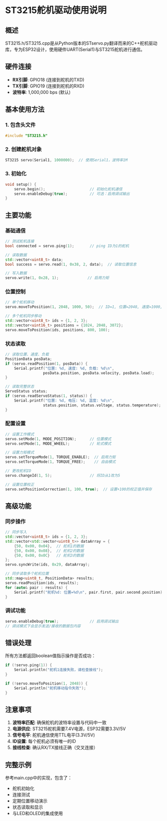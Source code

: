 # ST3215舵机驱动使用说明

## 概述
ST3215.h/ST3215.cpp是从Python版本的STservo.py翻译而来的C++舵机驱动库，专为ESP32设计，使用硬件UART(Serial1)与ST3215舵机进行通信。

## 硬件连接
- **RX引脚**: GPIO18 (连接到舵机的TXD)
- **TX引脚**: GPIO19 (连接到舵机的RXD)
- **波特率**: 1,000,000 bps (默认)

## 基本使用方法

### 1. 包含头文件
```cpp
#include "ST3215.h"
```

### 2. 创建舵机对象
```cpp
ST3215 servo(Serial1, 1000000);  // 使用Serial1，波特率1M
```

### 3. 初始化
```cpp
void setup() {
    servo.begin();                    // 初始化舵机通信
    servo.enableDebug(true);          // 可选：启用调试输出
}
```

## 主要功能

### 基础通信
```cpp
// 测试舵机连接
bool connected = servo.ping(1);       // ping ID为1的舵机

// 读取数据
std::vector<uint8_t> data;
bool success = servo.read(1, 0x38, 2, data);  // 读取位置信息

// 写入数据
servo.write(1, 0x28, 1);             // 启用力矩
```

### 位置控制
```cpp
// 单个舵机移动
servo.moveToPosition(1, 2048, 1000, 50);  // ID=1, 位置=2048, 速度=1000, 加速度=50

// 多个舵机同步移动
std::vector<uint8_t> ids = {1, 2, 3};
std::vector<uint16_t> positions = {1024, 2048, 3072};
servo.moveToPosition(ids, positions, 800, 100);
```

### 状态读取
```cpp
// 读取位置、速度、负载
PositionData posData;
if (servo.readPosition(1, posData)) {
    Serial.printf("位置: %d, 速度: %d, 负载: %d\n", 
                 posData.position, posData.velocity, posData.load);
}

// 读取完整状态
ServoStatus status;
if (servo.readServoStatus(1, status)) {
    Serial.printf("位置: %d, 电压: %d, 温度: %d\n", 
                 status.position, status.voltage, status.temperature);
}
```

### 配置设置
```cpp
// 设置工作模式
servo.setMode(1, MODE_POSITION);      // 位置模式
servo.setMode(1, MODE_WHEEL);         // 轮式模式

// 设置力矩模式
servo.setTorqueMode(1, TORQUE_ENABLE);  // 启用力矩
servo.setTorqueMode(1, TORQUE_FREE);    // 自由模式

// 更改舵机ID
servo.changeId(1, 5);                 // 将ID从1改为5

// 设置位置校正
servo.setPositionCorrection(1, 100, true);  // 设置+100的校正值并保存
```

## 高级功能

### 同步操作
```cpp
// 同步写入
std::vector<uint8_t> ids = {1, 2, 3};
std::vector<std::vector<uint8_t>> dataArray = {
    {50, 0x00, 0x04},  // 舵机1的数据
    {50, 0x00, 0x08},  // 舵机2的数据
    {50, 0x00, 0x0C}   // 舵机3的数据
};
servo.syncWrite(ids, 0x29, dataArray);

// 同步读取多个舵机位置
std::map<uint8_t, PositionData> results;
servo.readPosition(ids, results);
for (auto& pair : results) {
    Serial.printf("舵机%d: 位置=%d\n", pair.first, pair.second.position);
}
```

### 调试功能
```cpp
servo.enableDebug(true);              // 启用调试输出
// 调试模式下会显示发送/接收的数据包内容
```

## 错误处理
所有方法都返回boolean值指示操作是否成功：
```cpp
if (!servo.ping(1)) {
    Serial.println("舵机1连接失败，请检查接线");
}

if (!servo.moveToPosition(1, 2048)) {
    Serial.println("舵机移动指令失败");
}
```

## 注意事项
1. **波特率匹配**: 确保舵机的波特率设置与代码中一致
2. **电源供应**: ST3215舵机需要7.4V电源，ESP32需要3.3V/5V
3. **信号电平**: 舵机通信使用TTL电平(3.3V/5V)
4. **ID设置**: 每个舵机必须有唯一的ID
5. **接线检查**: 确认RX/TX接线正确（交叉连接）

## 完整示例
参考main.cpp中的实现，包含了：
- 舵机初始化
- 连接测试
- 定期位置移动演示
- 状态读取和显示
- 与LED和OLED的集成使用
